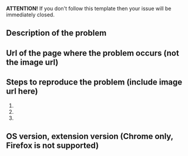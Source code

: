 **ATTENTION!** If you don't follow this template then your issue will be immediately closed.

## Description of the problem


## Url of the page where the problem occurs (not the image url)


## Steps to reproduce the problem (include image url here)
1.
2.
3.

## OS version, extension version (Chrome only, Firefox is not supported)

